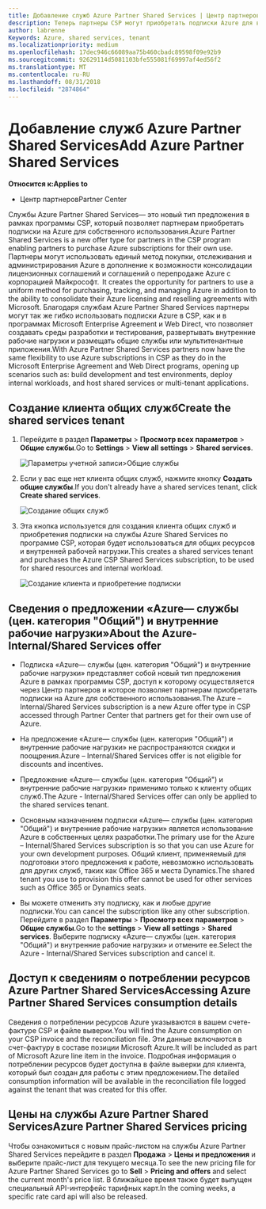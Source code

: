 ```yaml
---
title: Добавление служб Azure Partner Shared Services | Центр партнеров
description: Теперь партнеры CSP могут приобретать подписки Azure для внутреннего использования.
author: labrenne
Keywords: Azure, shared services, tenant
ms.localizationpriority: medium
ms.openlocfilehash: 17dec946c66089aa75b460cbadc89598f09e92b9
ms.sourcegitcommit: 92629114d5081103bfe555081f69997af4ed56f2
ms.translationtype: MT
ms.contentlocale: ru-RU
ms.lasthandoff: 08/31/2018
ms.locfileid: "2874864"
---
```

# <a name="add-azure-partner-shared-services"></a><span data-ttu-id="0fce0-103">Добавление служб Azure Partner Shared Services</span><span class="sxs-lookup"><span data-stu-id="0fce0-103">Add Azure Partner Shared Services</span></span>

**<span data-ttu-id="0fce0-104">Относится к:</span><span class="sxs-lookup"><span data-stu-id="0fce0-104">Applies to</span></span>**

-  <span data-ttu-id="0fce0-105">Центр партнеров</span><span class="sxs-lookup"><span data-stu-id="0fce0-105">Partner Center</span></span>

<span data-ttu-id="0fce0-106">Службы Azure Partner Shared Services— это новый тип предложения в рамках программы CSP, который позволяет партнерам приобретать подписки на Azure для собственного использования.</span><span class="sxs-lookup"><span data-stu-id="0fce0-106">Azure Partner Shared Services is a new offer type for partners in the CSP program enabling partners to purchase Azure subscriptions for their own use.</span></span><span data-ttu-id="0fce0-107"> Партнеры могут использовать единый метод покупки, отслеживания и администрирования Azure в дополнение к возможности консолидации лицензионных соглашений и соглашений о перепродаже Azure с корпорацией Майкрософт.</span><span class="sxs-lookup"><span data-stu-id="0fce0-107">  It creates the opportunity for partners to use a uniform method for purchasing, tracking, and managing Azure in addition to the ability to consolidate their Azure licensing and reselling agreements with Microsoft.</span></span> <span data-ttu-id="0fce0-108">Благодаря службам Azure Partner Shared Services партнеры могут так же гибко использовать подписки Azure в CSP, как и в программах Microsoft Enterprise Agreement и Web Direct, что позволяет создавать среды разработки и тестирования, развертывать внутренние рабочие нагрузки и размещать общие службы или мультитенантные приложения.</span><span class="sxs-lookup"><span data-stu-id="0fce0-108">With Azure Partner Shared Services partners now have the same flexibility to use Azure subscriptions in CSP as they do in the Microsoft Enterprise Agreement and Web Direct programs, opening up scenarios such as:  build development and test environments, deploy internal workloads, and host shared services or multi-tenant applications.</span></span>  

## <a name="create-the-shared-services-tenant"></a><span data-ttu-id="0fce0-109">Создание клиента общих служб</span><span class="sxs-lookup"><span data-stu-id="0fce0-109">Create the shared services tenant</span></span>

1. <span data-ttu-id="0fce0-110">Перейдите в раздел **Параметры** > **Просмотр всех параметров** > **Общие службы**.</span><span class="sxs-lookup"><span data-stu-id="0fce0-110">Go to **Settings** > **View all settings** > **Shared services**.</span></span>

    ![**Параметры учетной записи**>**Общие службы**](images/sharedservices2.png)

2. <span data-ttu-id="0fce0-112">Если у вас еще нет клиента общих служб, нажмите кнопку **Создать общие службы**.</span><span class="sxs-lookup"><span data-stu-id="0fce0-112">If you don't already have a shared services tenant, click **Create shared services**.</span></span>

    ![Создание общих служб](images/sharedservices3.png)

3. <span data-ttu-id="0fce0-114">Эта кнопка используется для создания клиента общих служб и приобретения подписки на службы Azure Shared Services по программе CSP, которая будет использоваться для общих ресурсов и внутренней рабочей нагрузки.</span><span class="sxs-lookup"><span data-stu-id="0fce0-114">This creates a shared services tenant and purchases the Azure CSP Shared Services subscription, to be used for shared resources and internal workload.</span></span>

    ![Создание клиента и приобретение подписки](images/sharedservices5.png)

## <a name="about-the-azure--internalshared-services-offer"></a><span data-ttu-id="0fce0-116">Сведения о предложении «Azure— службы (цен. категория "Общий") и внутренние рабочие нагрузки»</span><span class="sxs-lookup"><span data-stu-id="0fce0-116">About the Azure- Internal/Shared Services offer</span></span>

- <span data-ttu-id="0fce0-117">Подписка «Azure— службы (цен. категория "Общий") и внутренние рабочие нагрузки» представляет собой новый тип предложения Azure в рамках программы CSP, доступ к которому осуществляется через Центр партнеров и которое позволяет партнерам приобретать подписки на Azure для собственного использования.</span><span class="sxs-lookup"><span data-stu-id="0fce0-117">The Azure – Internal/Shared Services subscription is a new Azure offer type in CSP accessed through Partner Center that partners get for their own use of Azure.</span></span> 

- <span data-ttu-id="0fce0-118">На предложение «Azure— службы (цен. категория "Общий") и внутренние рабочие нагрузки» не распространяются скидки и поощрения.</span><span class="sxs-lookup"><span data-stu-id="0fce0-118">Azure – Internal/Shared Services offer is not eligible for discounts and incentives.</span></span>

- <span data-ttu-id="0fce0-119">Предложение «Azure— службы (цен. категория "Общий") и внутренние рабочие нагрузки» применимо только к клиенту общих служб.</span><span class="sxs-lookup"><span data-stu-id="0fce0-119">The Azure - Internal/Shared Services offer can only be applied to the shared services tenant.</span></span>

- <span data-ttu-id="0fce0-120">Основным назначением подписки «Azure— службы (цен. категория "Общий") и внутренние рабочие нагрузки» является использование Azure в собственных целях разработки.</span><span class="sxs-lookup"><span data-stu-id="0fce0-120">The primary use for the Azure – Internal/Shared Services subscription is so that you can use Azure for your own development purposes.</span></span> <span data-ttu-id="0fce0-121">Общий клиент, применяемый для подготовки этого предложения к работе, невозможно использовать для других служб, таких как Office 365 и места Dynamics.</span><span class="sxs-lookup"><span data-stu-id="0fce0-121">The shared tenant you use to provision this offer cannot be used for other services such as Office 365 or Dynamics seats.</span></span> 

- <span data-ttu-id="0fce0-122">Вы можете отменить эту подписку, как и любые другие подписки.</span><span class="sxs-lookup"><span data-stu-id="0fce0-122">You can cancel the subscription like any other subscription.</span></span> <span data-ttu-id="0fce0-123">Перейдите в раздел **Параметры** > **Просмотр всех параметров** > **Общие службы**.</span><span class="sxs-lookup"><span data-stu-id="0fce0-123">Go to the **settings** > **View all settings** > **Shared services**.</span></span> <span data-ttu-id="0fce0-124">Выберите подписку «Azure— службы (цен. категория "Общий") и внутренние рабочие нагрузки» и отмените ее.</span><span class="sxs-lookup"><span data-stu-id="0fce0-124">Select the Azure - Internal/Shared Services subscription and cancel it.</span></span>

## <a name="accessing-azure-partner-shared-services-consumption-details"></a><span data-ttu-id="0fce0-125">Доступ к сведениям о потреблении ресурсов Azure Partner Shared Services</span><span class="sxs-lookup"><span data-stu-id="0fce0-125">Accessing Azure Partner Shared Services consumption details</span></span>

<span data-ttu-id="0fce0-126">Сведения о потреблении ресурсов Azure указываются в вашем счете-фактуре CSP и файле выверки.</span><span class="sxs-lookup"><span data-stu-id="0fce0-126">You will find the Azure consumption on your CSP invoice and the reconciliation file.</span></span> <span data-ttu-id="0fce0-127">Эти данные включаются в счет-фактуру в составе позиции Microsoft Azure.</span><span class="sxs-lookup"><span data-stu-id="0fce0-127">It will be included as part of Microsoft Azure line item in the invoice.</span></span> <span data-ttu-id="0fce0-128">Подробная информация о потреблении ресурсов будет доступна в файле выверки для клиента, который был создан для работы с этим предложением.</span><span class="sxs-lookup"><span data-stu-id="0fce0-128">The detailed consumption information will be available in the reconciliation file logged against the tenant that was created for this offer.</span></span> 

## <a name="azure-partner-shared-services-pricing"></a><span data-ttu-id="0fce0-129">Цены на службы Azure Partner Shared Services</span><span class="sxs-lookup"><span data-stu-id="0fce0-129">Azure Partner Shared Services pricing</span></span>

<span data-ttu-id="0fce0-130">Чтобы ознакомиться с новым прайс-листом на службы Azure Partner Shared Services перейдите в раздел **Продажа** > **Цены и предложения** и выберите прайс-лист для текущего месяца.</span><span class="sxs-lookup"><span data-stu-id="0fce0-130">To see the new pricing file for Azure Partner Shared Services go to **Sell** > **Pricing and offers** and select the current month's price list.</span></span> <span data-ttu-id="0fce0-131">В ближайшее время также будет выпущен специальный API-интерфейс тарифных карт.</span><span class="sxs-lookup"><span data-stu-id="0fce0-131">In the coming weeks, a specific rate card api will also be released.</span></span>


